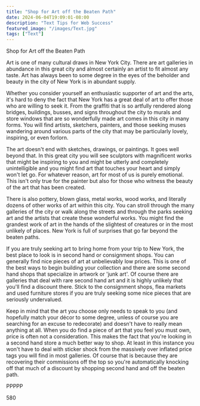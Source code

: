 ```yaml
---
title: "Shop for Art off the Beaten Path"
date: 2024-06-04T19:09:01-08:00
description: "Text Tips for Web Success"
featured_image: "/images/Text.jpg"
tags: ["Text"]
---
```


Shop for Art off the Beaten Path

Art is one of many cultural draws in New York City. There are art galleries in abundance in this great city and almost certainly an artist to fit almost any taste. Art has always been to some degree in the eyes of the beholder and beauty in the city of New York is in abundant supply.

Whether you consider yourself an enthusiastic supporter of art and the arts, it's hard to deny the fact that New York has a great deal of art to offer those who are willing to seek it. From the graffiti that is so artfully rendered along bridges, buildings, busses, and signs throughout the city to murals and store windows that are so wonderfully made art comes in this city in many forms. You will find artists, sketchers, painters, and those seeking muses wandering around various parts of the city that may be particularly lovely, inspiring, or even forlorn. 

The art doesn't end with sketches, drawings, or paintings. It goes well beyond that. In this great city you will see sculptors with magnificent works that might be inspiring to you and might be utterly and completely unintelligible and you might find art that touches your heart and simply won't let go. For whatever reason, art for most of us is purely emotional. This isn't only true for the painter but also for those who witness the beauty of the art that has been created.

There is also pottery, blown glass, metal works, wood works, and literally dozens of other works of art within this city. You can stroll through the many galleries of the city or walk along the streets and through the parks seeking art and the artists that create these wonderful works. You might find the grandest work of art in the hands of the slightest of creatures or in the most unlikely of places. New York is full of surprises that go far beyond the beaten paths.

If you are truly seeking art to bring home from your trip to New York, the best place to look is in second hand or consignment shops. You can generally find nice pieces of art at unbelievably low prices. This is one of the best ways to begin building your collection and there are some second hand shops that specialize in artwork or 'junk art'. Of course there are galleries that deal with rare second hand art and it is highly unlikely that you'll find a discount there. Stick to the consignment shops, flea markets and used furniture stores if you are truly seeking some nice pieces that are seriously undervalued.

Keep in mind that the art you choose only needs to speak to you (and hopefully match your décor to some degree, unless of course you are searching for an excuse to redecorate) and doesn't have to really mean anything at all. When you do find a piece of art that you feel you must own, price is often not a consideration. This makes the fact that you're looking in a second hand store a much better way to shop. At least in this instance you won't have to deal with sticker shock from the massively over inflated price tags you will find in most galleries. Of course that is because they are recovering their commissions off the top so you're automatically knocking off that much of a discount by shopping second hand and off the beaten path.

PPPPP

580

